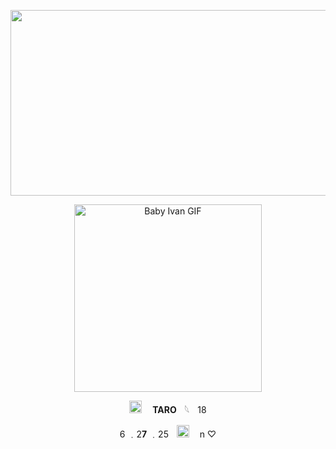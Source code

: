 <p align="center"> <img width="1500" height="297" alt="image" src="https://github.com/user-attachments/assets/4d5c8d41-b04e-4826-85db-5690a0780bf4" />
<p align="center">
  <img src="https://media.tenor.com/NVhvN7vO3HEAAAAi/baby-ivan-baby-ivan-alnst.gif" alt="Baby Ivan GIF" width="300">
</p>
<p align="center"><img width="20" height="20" alt="image" src="https://github.com/user-attachments/assets/a9995914-e075-4201-a8e9-d95d6718dc36" />
<strong>ㅤTARO</strong>ㅤ𓆩ㅤ18</p>
<p align="center">  6 ﹒2<strong>7</strong>  ﹒25ㅤ<img width="20" height="20" alt="image" src="https://github.com/user-attachments/assets/ee7fece1-b34e-403a-b2f4-d17f6f937f65" />
ㅤn ♡ 

